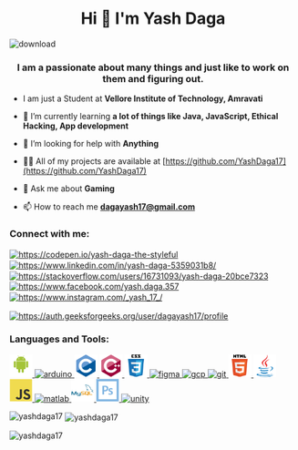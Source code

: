  <h1 align="center">Hi 👋 I'm Yash Daga</h1>

![download](https://user-images.githubusercontent.com/72146802/138732612-44202794-e629-4186-8dba-add082f97469.jpg)

<h3 align="center">I am a passionate about many things and just like to work on them and figuring out.</h3>

<!--<p align="left"> <img src="https://komarev.com/ghpvc/?username=yashdaga17&label=Profile%20views&color=0e75b6&style=flat" alt="yashdaga17" /> </p>

<p align="left"> <a href="https://github.com/ryo-ma/github-profile-trophy"><img src="https://github-profile-trophy.vercel.app/?username=yashdaga17" alt="yashdaga17" /></a> </p>
-->
- I am just a Student at **Vellore Institute of Technology, Amravati**

- 🌱 I’m currently learning **a lot of things like Java, JavaScript, Ethical Hacking, App development**

- 🤝 I’m looking for help with **Anything**

- 👨‍💻 All of my projects are available at [https://github.com/YashDaga17](https://github.com/YashDaga17)

- 💬 Ask me about **Gaming**

- 📫 How to reach me **dagayash17@gmail.com**

<h3 align="left">Connect with me:</h3>
<p align="left">
<a href="https://codepen.io/https://codepen.io/yash-daga-the-styleful" target="blank"><img align="center" src="https://raw.githubusercontent.com/rahuldkjain/github-profile-readme-generator/master/src/images/icons/Social/codepen.svg" alt="https://codepen.io/yash-daga-the-styleful" height="30" width="40" /></a>
<a href="https://linkedin.com/in/https://www.linkedin.com/in/yash-daga-5359031b8/" target="blank"><img align="center" src="https://raw.githubusercontent.com/rahuldkjain/github-profile-readme-generator/master/src/images/icons/Social/linked-in-alt.svg" alt="https://www.linkedin.com/in/yash-daga-5359031b8/" height="30" width="40" /></a>
<a href="https://stackoverflow.com/users/https://stackoverflow.com/users/16731093/yash-daga-20bce7323" target="blank"><img align="center" src="https://raw.githubusercontent.com/rahuldkjain/github-profile-readme-generator/master/src/images/icons/Social/stack-overflow.svg" alt="https://stackoverflow.com/users/16731093/yash-daga-20bce7323" height="30" width="40" /></a>
<a href="https://fb.com/https://www.facebook.com/yash.daga.357" target="blank"><img align="center" src="https://raw.githubusercontent.com/rahuldkjain/github-profile-readme-generator/master/src/images/icons/Social/facebook.svg" alt="https://www.facebook.com/yash.daga.357" height="30" width="40" /></a>
<a href="https://instagram.com/https://www.instagram.com/_yash_17_/" target="blank"><img align="center" src="https://raw.githubusercontent.com/rahuldkjain/github-profile-readme-generator/master/src/images/icons/Social/instagram.svg" alt="https://www.instagram.com/_yash_17_/" height="30" width="40" /></a>

 <!-- <a href="https://www.codechef.com/users/https://www.codechef.com/users/yashdaga17" target="blank"><img align="center" src="https://cdn.jsdelivr.net/npm/simple-icons@3.1.0/icons/codechef.svg" alt="https://www.codechef.com/users/yashdaga17" height="30" width="40" /></a> -->
<a href="https://auth.geeksforgeeks.org/user/https://auth.geeksforgeeks.org/user/dagayash17/profile" target="blank"><img align="center" src="https://raw.githubusercontent.com/rahuldkjain/github-profile-readme-generator/master/src/images/icons/Social/geeks-for-geeks.svg" alt="https://auth.geeksforgeeks.org/user/dagayash17/profile" height="30" width="40" /></a>
</p>

<h3 align="left">Languages and Tools:</h3>
<p align="left"> <a href="https://developer.android.com" target="_blank"> <img src="https://raw.githubusercontent.com/devicons/devicon/master/icons/android/android-original-wordmark.svg" alt="android" width="40" height="40"/> </a> <a href="https://www.arduino.cc/" target="_blank"> <img src="https://cdn.worldvectorlogo.com/logos/arduino-1.svg" alt="arduino" width="40" height="40"/> </a> <a href="https://www.cprogramming.com/" target="_blank"> <img src="https://raw.githubusercontent.com/devicons/devicon/master/icons/c/c-original.svg" alt="c" width="40" height="40"/> </a> <a href="https://www.w3schools.com/cpp/" target="_blank"> <img src="https://raw.githubusercontent.com/devicons/devicon/master/icons/cplusplus/cplusplus-original.svg" alt="cplusplus" width="40" height="40"/> </a> <a href="https://www.w3schools.com/css/" target="_blank"> <img src="https://raw.githubusercontent.com/devicons/devicon/master/icons/css3/css3-original-wordmark.svg" alt="css3" width="40" height="40"/> </a> <a href="https://www.figma.com/" target="_blank"> <img src="https://www.vectorlogo.zone/logos/figma/figma-icon.svg" alt="figma" width="40" height="40"/> </a> <a href="https://cloud.google.com" target="_blank"> <img src="https://www.vectorlogo.zone/logos/google_cloud/google_cloud-icon.svg" alt="gcp" width="40" height="40"/> </a> <a href="https://git-scm.com/" target="_blank"> <img src="https://www.vectorlogo.zone/logos/git-scm/git-scm-icon.svg" alt="git" width="40" height="40"/> </a> <a href="https://www.w3.org/html/" target="_blank"> <img src="https://raw.githubusercontent.com/devicons/devicon/master/icons/html5/html5-original-wordmark.svg" alt="html5" width="40" height="40"/> </a> <a href="https://www.java.com" target="_blank"> <img src="https://raw.githubusercontent.com/devicons/devicon/master/icons/java/java-original.svg" alt="java" width="40" height="40"/> </a> <a href="https://developer.mozilla.org/en-US/docs/Web/JavaScript" target="_blank"> <img src="https://raw.githubusercontent.com/devicons/devicon/master/icons/javascript/javascript-original.svg" alt="javascript" width="40" height="40"/> </a> <a href="https://www.mathworks.com/" target="_blank"> <img src="https://upload.wikimedia.org/wikipedia/commons/2/21/Matlab_Logo.png" alt="matlab" width="40" height="40"/> </a> <a href="https://www.mysql.com/" target="_blank"> <img src="https://raw.githubusercontent.com/devicons/devicon/master/icons/mysql/mysql-original-wordmark.svg" alt="mysql" width="40" height="40"/> </a> <a href="https://www.photoshop.com/en" target="_blank"> <img src="https://raw.githubusercontent.com/devicons/devicon/master/icons/photoshop/photoshop-line.svg" alt="photoshop" width="40" height="40"/> </a> <a href="https://unity.com/" target="_blank"> <img src="https://www.vectorlogo.zone/logos/unity3d/unity3d-icon.svg" alt="unity" width="40" height="40"/> </a> </p>

<p><img align="left" src="https://github-readme-stats.vercel.app/api/top-langs?username=yashdaga17&show_icons=true&locale=en&layout=compact" alt="yashdaga17" /></p>

<p>&nbsp;<img align="center" src="https://github-readme-stats.vercel.app/api?username=yashdaga17&show_icons=true&locale=en" alt="yashdaga17" /></p>

<p><img align="center" src="https://github-readme-streak-stats.herokuapp.com/?user=yashdaga17&" alt="yashdaga17" /></p>



